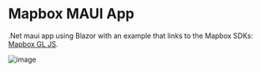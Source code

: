# Mapbox MAUI App

.Net maui app using Blazor with an example that links to the Mapbox SDKs:
[Mapbox GL JS](https://docs.mapbox.com/mapbox-gl-js/api/).

![image](https://user-images.githubusercontent.com/54104479/201530817-f0df6ad5-0995-4470-af2c-855a0ef42fa0.png)
